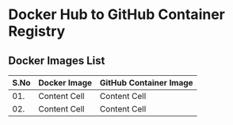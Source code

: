 # Docker Hub to GitHub Container Registry

## Docker Images List
|S.No| Docker Image  | GitHub Container Image |
|----| ------------- | ------------- |
| 01.| Content Cell  | Content Cell  |
| 02.| Content Cell  | Content Cell  |
